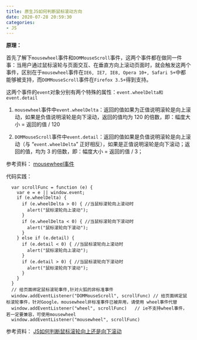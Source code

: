 ```yaml
---
title: 原生JS如何判断鼠标滚动方向
date: 2020-07-28 20:59:30
categories:
- JS
---
```


**原理：**

首先了解下`mousewheel`事件和`DOMMouseScroll`事件，这两个事件都在做同一件事：当用户通过鼠标滚轮与页面交互、在垂直方向上滚动页面时，就会触发这两个事件，区别在于`mousewheel`事件在`IE6, IE7, IE8, Opera 10+, Safari 5+`中都能够被支持，而`DOMMouseScroll`事件在`Firefox 3.5+`得到支持。

这两个事件的`event`对象分别有两个特殊的属性：`event.wheelDelta和event.detail`

1. `mousewheel`事件中`event.wheelDelta`：返回的值如果为正值说明滚轮是向上滚动，如果是负值说明滚轮是向下滚动，返回的值均为 120 的倍数，即：幅度大小 = 返回的值 / 120

2. `DOMMouseScroll`事件中`event.detail`：返回的值如果是负值说明滚轮是向上滚动（与 “`event.wheelDelta`” 正好相反），如果是正值说明滚轮是向下滚动；返回的值，均为 3 的倍数，即：幅度大小 = 返回的值 / 3；

参考资料：
[mousewheel事件](https://blog.csdn.net/Akira_K/article/details/83152284 "mousewheel事件")

代码实践：
```
  var scrollFunc = function (e) {
    var e = e || window.event;
    if (e.wheelDelta) {
      if (e.wheelDelta > 0) { //当鼠标滚轮向上滚动时
        alert("鼠标滚轮向上滚动");
      }
      if (e.wheelDelta < 0) { //当鼠标滚轮向下滚动时
        alert("鼠标滚轮向下滚动");
      }
    } else if (e.detail) {
      if (e.detail < 0) { //当鼠标滚轮向上滚动时
        alert("鼠标滚轮向上滚动");
      }
      if (e.detail > 0) { //当鼠标滚轮向下滚动时
        alert("鼠标滚轮向下滚动");
      }
    }
  }
  // 给页面绑定鼠标滚轮事件,针对火狐的非标准事件 
  window.addEventListener("DOMMouseScroll", scrollFunc) // 给页面绑定鼠标滚轮事件，针对Google，mousewheel非标准事件已被弃用，请使用 wheel事件代替
  window.addEventListener("wheel", scrollFunc)   // ie不支持wheel事件，若一定要兼容，可使用mousewheel
  window.addEventListener("mousewheel", scrollFunc)
```

参考资料：
[JS如何判断鼠标滚轮向上还是向下滚动](https://www.cnblogs.com/tu-0718/p/11989610.html "JS如何判断鼠标滚轮向上还是向下滚动")